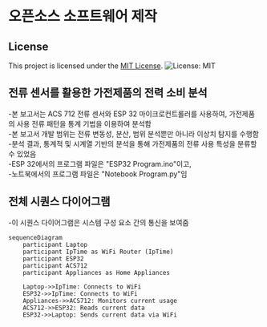 # 오픈소스 소프트웨어 제작

## License
This project is licensed under the [MIT License](LICENSE).
![License: MIT](https://img.shields.io/badge/License-MIT-green.svg)

## 전류 센서를 활용한 가전제품의 전력 소비 분석

-본 보고서는 ACS 712 전류 센서와 ESP 32 마이크로컨트롤러를 사용하여, 가전제품의 사용 전류 패턴을 통계 기법을 이용하여 분석함  
-본 보고서 개발 범위는 전류 변동성, 분산, 범위 분석뿐만 아니라 이상치 탐지를 수행함   
-분석 결과, 통계적 및 시계열 기반의 분석을 통해 가전제품의 전류 사용 특성을 분류할 수 있었음  
-ESP 32에서의 프로그램 파일은 "ESP32 Program.ino"이고,    
-노트북에서의 프로그램 파일은 "Notebook Program.py"임   


 
## 전체 시퀀스 다이어그램
-이 시퀀스 다이어그램은 시스템 구성 요소 간의 통신을 보여줌

```mermaid
sequenceDiagram
    participant Laptop
    participant IpTime as WiFi Router (IpTime)
    participant ESP32
    participant ACS712
    participant Appliances as Home Appliances
    
    Laptop->>IpTime: Connects to WiFi
    ESP32->>IpTime: Connects to WiFi
    Appliances->>ACS712: Monitors current usage
    ACS712->>ESP32: Reads current data
    ESP32->>Laptop: Sends current data via WiFi

